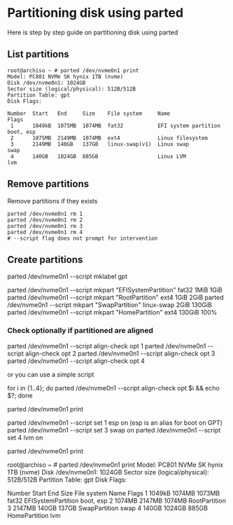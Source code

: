 # Partitioning disk using parted

Here is step by step guide on partitioning disk using parted

## List partitions

```shell
root@archiso ~ # parted /dev/nvme0n1 print
Model: PC801 NVMe SK hynix 1TB (nvme)
Disk /dev/nvme0n1: 1024GB
Sector size (logical/physical): 512B/512B
Partition Table: gpt
Disk Flags: 

Number  Start   End     Size    File system     Name                  Flags
 1      1049kB  1075MB  1074MB  fat32           EFI system partition  boot, esp
 2      1075MB  2149MB  1074MB  ext4            Linux filesystem
 3      2149MB  140GB   137GB   linux-swap(v1)  Linux swap            swap
 4      140GB   1024GB  885GB                   Linux LVM             lvm

``` 

## Remove partitions

Remove partitions if they exists

```shell
parted /dev/nvme0n1 rm 1
parted /dev/nvme0n1 rm 2
parted /dev/nvme0n1 rm 3
parted /dev/nvme0n1 rm 4
# --script flag does not prompt for intervention
```

## Create partitions
parted /dev/nvme0n1 --script mklabel gpt

parted /dev/nvme0n1 --script mkpart "EFISystemPartition" fat32 1MiB 1GiB
parted /dev/nvme0n1 --script mkpart "RootPartition" ext4 1GiB 2GiB
parted /dev/nvme0n1 --script mkpart "SwapPartition" linux-swap  2GiB 130GiB
parted /dev/nvme0n1 --script mkpart "HomePartition" ext4  130GiB 100%

### Check optionally if partitioned are aligned

parted /dev/nvme0n1 --script align-check opt 1
parted /dev/nvme0n1 --script align-check opt 2
parted /dev/nvme0n1 --script align-check opt 3
parted /dev/nvme0n1 --script align-check opt 4

or you can use a simple script

for i in {1..4}; do parted /dev/nvme0n1 --script align-check opt $i && echo $?; done

parted /dev/nvme0n1 print

parted /dev/nvme0n1 --script set 1 esp on (esp is an alias for boot on GPT)
parted /dev/nvme0n1 --script set 3 swap on 
parted /dev/nvme0n1 --script set 4 lvm on

parted /dev/nvme0n1 print

root@archiso ~ # parted /dev/nvme0n1 print
Model: PC801 NVMe SK hynix 1TB (nvme)
Disk /dev/nvme0n1: 1024GB
Sector size (logical/physical): 512B/512B
Partition Table: gpt
Disk Flags: 

Number  Start   End     Size    File system  Name                Flags
 1      1049kB  1074MB  1073MB  fat32        EFISystemPartition  boot, esp
 2      1074MB  2147MB  1074MB               RootPartition       
 3      2147MB  140GB   137GB                SwapPartition       swap
 4      140GB   1024GB  885GB                HomePartition       lvm

